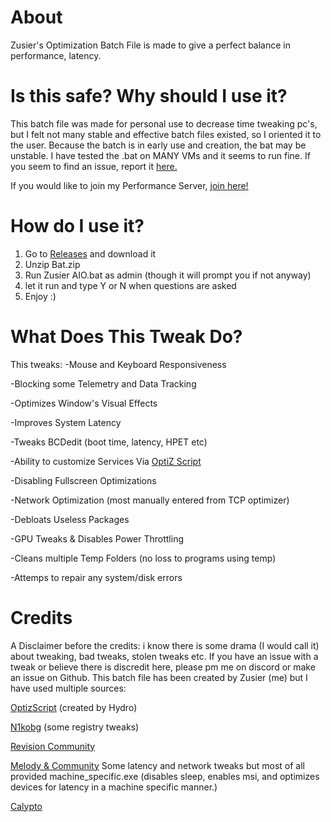 # About
Zusier's Optimization Batch File is made to give a perfect balance in performance, latency.

# Is this safe? Why should I use it?

This batch file was made for personal use to decrease time tweaking pc's, but I felt not many stable and effective batch files existed, so I oriented it to the user.
Because the batch is in early use and creation, the bat may be unstable. I have tested the .bat on MANY VMs and it seems to run fine. If you seem to find an issue, report it [here.](https://github.com/Zusier/Zusiers-optimization-Batch/issues/new) 

If you would like to join my Performance Server, [join here!](https://discord.gg/kFk22j2)

# How do I use it?
1. Go to [Releases](https://github.com/Zusier/Zusiers-optimization-Batch/releases) and download it
2. Unzip Bat.zip 
3. Run Zusier AIO.bat as admin (though it will prompt you if not anyway)
4. let it run and type Y or N when questions are asked
5. Enjoy :)

# What Does This Tweak Do?
This tweaks:
-Mouse and Keyboard Responsiveness

-Blocking some Telemetry and Data Tracking

-Optimizes Window's Visual Effects

-Improves System Latency

-Tweaks BCDedit (boot time, latency, HPET etc)

-Ability to customize Services Via [OptiZ Script](https://github.com/HydroTweaks/Optiz_Services)

-Disabling Fullscreen Optimizations 

-Network Optimization (most manually entered from TCP optimizer)

-Debloats Useless Packages

-GPU Tweaks & Disables Power Throttling

-Cleans multiple Temp Folders (no loss to programs using temp)

-Attemps to repair any system/disk errors

# Credits
A Disclaimer before the credits: i know there is some drama (I would call it) about tweaking, bad tweaks, stolen tweaks etc. If you have an issue with a tweak or believe there is discredit here, please pm me on discord or make an issue on Github.
This batch file has been created by Zusier (me) but I have used multiple sources:

[OptizScript](https://github.com/HydroTweaks/Optiz_Services) (created by Hydro) 

[N1kobg](https://n1kobg.blogspot.com/) (some registry tweaks)

[Revision Community](https://discord.gg/962y4pU)

[Melody & Community](https://discord.gg/fzWpQgm) Some latency and network tweaks but most of all provided machine_specific.exe (disables sleep, enables msi, and optimizes devices for latency in a machine specific manner.)

[Calypto](https://docs.google.com/document/d/1c2-lUJq74wuYK1WrA_bIvgb89dUN0sj8-hO3vqmrau4/edit?usp=sharing) 
